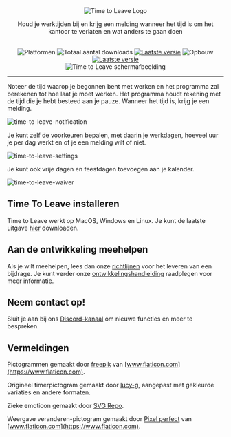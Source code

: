 <div align="center">
  <img src="../assets/timetoleave.png" alt="Time to Leave Logo">

  <p>Houd je werktijden bij en krijg een melding wanneer het tijd is om het kantoor te verlaten en wat anders te gaan doen</p>

  <br/>

<img src="https://img.shields.io/badge/platforms-Windows%20%7C%20MacOS%20%7C%20Linux-green" alt="Platformen">
<img src="https://img.shields.io/github/downloads/thamara/time-to-leave/total" alt="Totaal aantal downloads">
<a href="https://github.com/thamara/time-to-leave/releases/latest"><img src="https://img.shields.io/github/v/release/thamara/time-to-leave" alt="Laatste versie"></a>
<img src="https://img.shields.io/github/workflow/status/thamara/time-to-leave/Code%20Coverage" alt="Opbouw">
<a href="http://makeapullrequest.com/"><img src="https://img.shields.io/badge/PRs-welcome-purple" alt="Laatste versie"></a>

   <br/>

  <img src="https://user-images.githubusercontent.com/3754225/94519528-4e549900-0248-11eb-8872-b6fb2d47f43c.jpg" alt="Time to Leave schermafbeelding">

  <br/>

</div>

---

Noteer de tijd waarop je begonnen bent met werken en het programma zal berekenen tot hoe laat je moet werken. Het programma houdt rekening met de tijd die je hebt besteed aan je pauze. Wanneer het tijd is, krijg je een melding.

![time-to-leave-notification](https://user-images.githubusercontent.com/3754225/94519526-4dbc0280-0248-11eb-9738-ffae936cfa4a.jpg)

Je kunt zelf de voorkeuren bepalen, met daarin je werkdagen, hoeveel uur je per dag werkt en of je een melding wilt of niet.

![time-to-leave-settings](https://user-images.githubusercontent.com/3754225/94519531-4eed2f80-0248-11eb-9303-78f9abe69201.jpg)

Je kunt ook vrije dagen en feestdagen toevoegen aan je kalender.

![time-to-leave-waiver](https://user-images.githubusercontent.com/3754225/94762058-4e79a380-03c4-11eb-8f28-1c480dbf8b5c.png)

## Time To Leave installeren

Time to Leave werkt op MacOS, Windows en Linux. Je kunt de laatste uitgave [hier](https://github.com/thamara/time-to-leave/releases/latest) downloaden.

## Aan de ontwikkeling meehelpen

Als je wilt meehelpen, lees dan onze [richtlijnen](../CONTRIBUTING.md) voor het leveren van een bijdrage.
Je kunt verder onze [ontwikkelingshandleiding](../DEVELOPMENT.md) raadplegen voor meer informatie.

## Neem contact op!

Sluit je aan bij ons [Discord-kanaal](https://discord.gg/P3KkEF5) om nieuwe functies en meer te bespreken.

## Vermeldingen

Pictogrammen gemaakt door [freepik](https://www.flaticon.com/authors/freepik) van [www.flaticon.com](https://www.flaticon.com).

Origineel timerpictogram gemaakt door [lucy-g](https://icon-icons.com/icon/timer/121243), aangepast met gekleurde variaties en andere formaten.

Zieke emoticon gemaakt door [SVG Repo](https://www.svgrepo.com/svg/271898/sick).

Weergave veranderen-pictogram gemaakt door [Pixel perfect](https://www.flaticon.com/authors/pixel-perfect) van [www.flaticon.com](https://www.flaticon.com).
